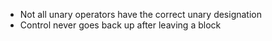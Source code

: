 - Not all unary operators have the correct unary designation
- Control never goes back up after leaving a block
